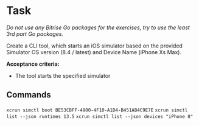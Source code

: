 # Task

*Do not use any Bitrise Go packages for the exercises, try to use the least 3rd part Go packages.*

Create a CLI tool, which starts an iOS simulator based on the provided Simulator OS version (8.4 / latest) and Device Name (iPhone Xs Max).

**​Acceptance criteria:**

- The tool starts the specified simulator

## Commands

`xcrun simctl boot BE53CBFF-4900-4F10-A1D4-B451AB4C9E7E`
`xcrun simctl list --json runtimes 13.5`
`xcrun simctl list --json devices "iPhone 8"`
